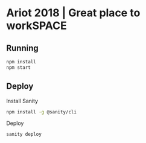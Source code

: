 # Ariot 2018 | Great place to workSPACE

## Running
```bash
npm install
npm start
```

## Deploy
Install Sanity
```bash
npm install -g @sanity/cli
```

Deploy
```bash
sanity deploy
```
